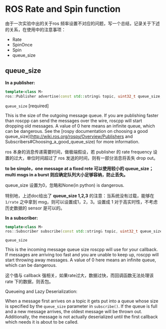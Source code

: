# ROS Rate and Spin function

由于一次实验中出的关于ros 频率设置不对应的问题，写一个总结，记录关于下述的关系，在使用中的注意事项：

* Rate
* SpinOnce
* Spin
* queue_size

## queue_size

**In a publisher:**

```cpp
template<class M>
ros::Publisher advertise(const std::string& topic, uint32_t queue_size, bool latch = false);
```

`queue_size` [required]

This is the size of the outgoing message queue. If you are publishing faster than roscpp can send the messages over the wire, roscpp will start dropping old messages. A value of 0 here means an infinite queue, which can be dangerous. See the [rospy documentation on choosing a good queue_size](http://wiki.ros.org/rospy/Overview/Publishers and Subscribers#Choosing_a_good_queue_size) for more information.

ros 本身的消息传递需要时间，做极端假设，若 publisher 的 rate frequency 设置的过大，单位时间超过了 ros 发送的时间，则有一部分消息将丢失 drop out。

**to be simple，one message at a fixed rete 可以使用较小的 queue_size；multi msgs in a burst 则应确定队列大小足够容纳，防止丢失。**

queue_size 设置为0，忽略和None(in python) is dangerous.

特别地，上述doc给出了 **queue_size 1,2,3** 的注意：当系统没有过载，能够在`1/rate` 之中拿到 msg，则可以设置成1，2，3。设置成 1 对于高实时性，不考虑历史数据的 sensor 是可以的。

**In a subscriber:**

```cpp
template<class M>
ros::Subscriber subscribe(const std::string& topic, uint32_t queue_size, <callback, which may involve multiple arguments>, const ros::TransportHints& transport_hints = ros::TransportHints());
```

`queue_size`

This is the incoming message queue size roscpp will use for your callback. If messages are arriving too fast and you are unable to keep up, roscpp will start throwing away messages. A value of 0 here means an infinite queue, which can be dangerous.

这个值与 callback 强相关，如果rate过大，数据过快，而回调函数无法处理该 rate 下的数据，则丢包。

Queueing and Lazy Deserialization: 

When a message first arrives on a topic it gets put into a queue whose size is specified by the `queue_size` parameter in `subscribe()`. If the queue is full and a new message arrives, the oldest message will be thrown out. Additionally, the message is not actually deserialized until the first callback which needs it is about to be called.
